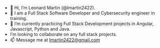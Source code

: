 - 👋 Hi, I’m Leonard Martin (@lmartin2422).
- 👀 I am a Full Stack Software Developer and Cybersecurity engineer in training.
- 🌱 I’m currently practicing Full Stack Development projects in Angular, Javascript, Python and Java. 
- I’m looking to collaborate on any full stack projects.
- 📫 Message me at lmartin2422@gmail.com

<!---
lmartin2422/lmartin2422 is a ✨ special ✨ repository because its `README.md` (this file) appears on your GitHub profile.
You can click the Preview link to take a look at your changes.
--->
